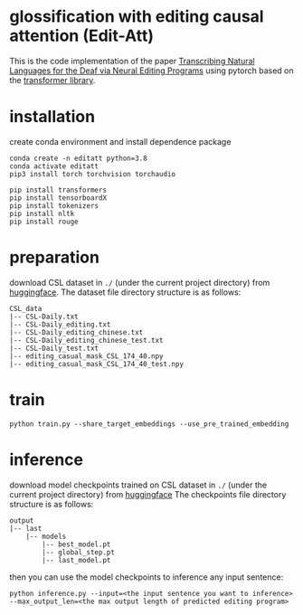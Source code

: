 # glossification with editing causal attention (Edit-Att)

This is the code implementation of the paper [Transcribing Natural Languages for the Deaf via Neural Editing Programs](https://ojs.aaai.org/index.php/AAAI/article/view/21457) using pytorch based on the [transformer library](https://github.com/tunz/transformer-pytorch).

# installation

create conda environment and install dependence package

```shell
conda create -n editatt python=3.8
conda activate editatt
pip3 install torch torchvision torchaudio

pip install transformers
pip install tensorboardX
pip install tokenizers
pip install nltk
pip install rouge
```

# preparation

download CSL dataset in ```./``` (under the current project directory) from [huggingface](https://huggingface.co/datasets/caijanfeng/CSL_dataset). 
The dataset file directory structure is as follows:

```
CSL_data
|-- CSL-Daily.txt
|-- CSL-Daily_editing.txt
|-- CSL-Daily_editing_chinese.txt
|-- CSL-Daily_editing_chinese_test.txt
|-- CSL-Daily_test.txt
|-- editing_casual_mask_CSL_174_40.npy
|-- editing_casual_mask_CSL_174_40_test.npy
```

# train

```shell
python train.py --share_target_embeddings --use_pre_trained_embedding
```

# inference

download model checkpoints trained on CSL dataset in ```./``` (under the current project directory) from [huggingface](https://huggingface.co/caijanfeng/Edit-Att)
The checkpoints file directory structure is as follows:

```
output
|-- last
    |-- models
        |-- best_model.pt
        |-- global_step.pt
        |-- last_model.pt
```

then you can use the model checkpoints to inference any input sentence:

```shell
python inference.py --input=<the input sentence you want to inference> --max_output_len=<the max output length of predicted editing program>
```